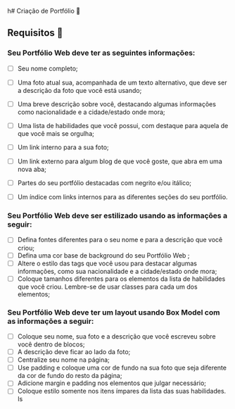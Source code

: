 h# Criação de Portfólio :pushpin:

## Requisitos :memo:

### Seu Portfólio Web deve ter as seguintes informações:

- [ ] Seu nome completo;
- [ ] Uma foto atual sua, acompanhada de um texto alternativo, que deve ser a descrição da foto que você está usando;
- [ ] Uma breve descrição sobre você, destacando algumas informações como nacionalidade e a cidade/estado onde mora;
- [ ] Uma lista de habilidades que você possui, com destaque para aquela de que você mais se orgulha;
- [ ] Um link interno para a sua foto;
- [ ] Um link externo para algum blog de que você goste, que abra em uma nova aba;
- [ ] Partes do seu portfólio destacadas com negrito e/ou itálico;
- [ ] Um índice com links internos para as diferentes seções do seu portfólio.


### Seu Portfólio Web deve ser estilizado usando as informações a seguir:

- [ ] Defina fontes diferentes para o seu nome e para a descrição que você criou;
- [ ] Defina uma cor base de background do seu Portfólio Web ;
- [ ] Altere o estilo das tags que você usou para destacar algumas informações, como sua nacionalidade e a cidade/estado onde mora;
- [ ] Coloque tamanhos diferentes para os elementos da lista de habilidades que você criou. Lembre-se de usar classes para cada um dos elementos;

### Seu Portfólio Web deve ter um layout usando Box Model com as informações a seguir:

- [ ] Coloque seu nome, sua foto e a descrição que você escreveu sobre você dentro de blocos;
- [ ] A descrição deve ficar ao lado da foto;
- [ ] Centralize seu nome na página;
- [ ] Use padding e coloque uma cor de fundo na sua foto que seja diferente da cor de fundo do resto da página;
- [ ] Adicione margin e padding nos elementos que julgar necessário;
- [ ] Coloque estilo somente nos itens ímpares da lista das suas habilidades.
ls
